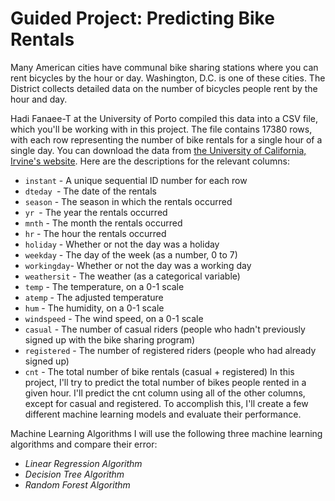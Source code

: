 # Guided Project: Predicting Bike Rentals
Many American cities have communal bike sharing stations where you can rent bicycles by the hour or day. Washington, D.C. is one of these cities. The District collects detailed data on the number of bicycles people rent by the hour and day.

Hadi Fanaee-T at the University of Porto compiled this data into a CSV file, which you'll be working with in this project. The file contains 17380 rows, with each row representing the number of bike rentals for a single hour of a single day. You can download the data from [the University of California, Irvine's website](http://archive.ics.uci.edu/ml/datasets/Bike+Sharing+Dataset).
Here are the descriptions for the relevant columns:

* `instant` - A unique sequential ID number for each row
* `dteday `- The date of the rentals
* `season` - The season in which the rentals occurred
* `yr `- The year the rentals occurred
* `mnth` - The month the rentals occurred
* `hr` - The hour the rentals occurred
* `holiday` - Whether or not the day was a holiday
* `weekday` - The day of the week (as a number, 0 to 7)
* `workingday`- Whether or not the day was a working day
* `weathersit` - The weather (as a categorical variable)
* `temp` - The temperature, on a 0-1 scale
* `atemp` - The adjusted temperature
* `hum` - The humidity, on a 0-1 scale
* `windspeed` - The wind speed, on a 0-1 scale
* `casual` - The number of casual riders (people who hadn't previously signed up with the bike sharing program)
* `registered` - The number of registered riders (people who had already signed up)
* `cnt` - The total number of bike rentals (casual + registered)
In this project, I'll try to predict the total number of bikes people rented in a given hour. I'll predict the cnt column using all of the other columns, except for casual and registered. To accomplish this, I'll create a few different machine learning models and evaluate their performance.


Machine Learning Algorithms
I will use the following three machine learning algorithms and compare their error:

* *Linear Regression Algorithm*
* *Decision Tree Algorithm*
* *Random Forest Algorithm*
